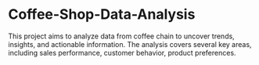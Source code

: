 # Coffee-Shop-Data-Analysis
This project aims to analyze data from coffee chain to uncover trends, insights, and actionable information. The analysis covers several key areas, including sales performance, customer behavior, product preferences.
